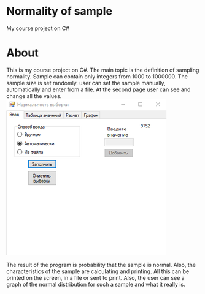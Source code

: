 # Normality of sample
 My course project on C#
# About
This is my course project on C#. The main topic is the definition of sampling normality. Sample can contain only integers from 1000 to 1000000. The sample size is set randomly. user can set the sample manually, automatically and enter from a file. At the second page user can see and change all the values.  
![alt text](screenshots/1.PNG "Описание будет тут")​

The result of the program is probability that the sample is normal. Also, the characteristics of the sample are calculating and printing. All this can be printed on the screen, in a file or sent to print.
Also, the user can see a graph of the normal distribution for such a sample and what it really is.
